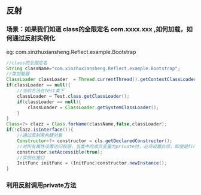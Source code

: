 
## 反射

### 场景：如果我们知道 class的全限定名 com.xxxx.xxx ,如何加载，如何通过反射实例化

eg: com.xinzhuxiansheng.Reflect.example.Bootstrap
```java
//class的全限定名
String className="com.xinzhuxiansheng.Reflect.example.Bootstrap";
//类加载器
ClassLoader classLoader  = Thread.currentThread().getContextClassLoader();
if(classLoader == null){
    //当前方法在Test类下
    classLoader = Test.class.getClassLoader();
    if(classLoader == null){
        classLoader = ClassLoader.getSystemClassLoader();
    }
}
Class<?> clazz = Class.forName(className,false,classLoader);
if(!clazz.isInterface()){
    //通过反射来构建对象
    Constructor<?> constructor = cls.getDeclaredConstructor();
    //对所有属性设置访问权限，当类中的成员变量为private时，必须设置此项，即使是final关键字标示过得属性也可以有访问权限
    constructor.setAccessible(true);
    //实例化接口
    InitFunc initFunc = (InitFunc)constructor.newInstance();
}
```

### 利用反射调用private方法